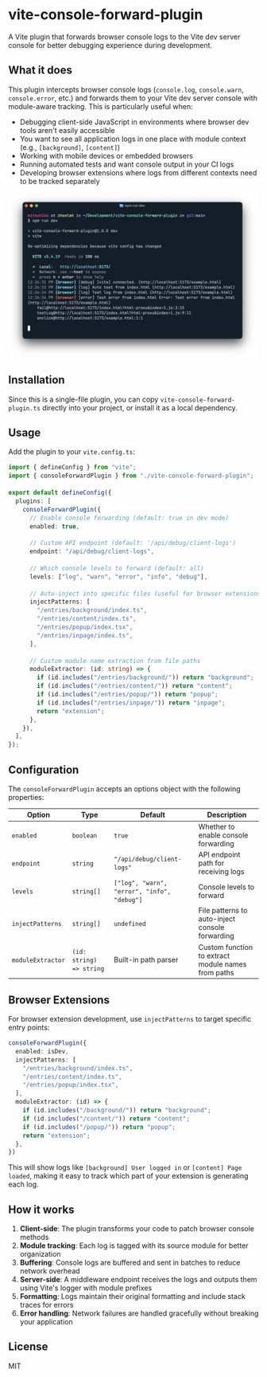 # vite-console-forward-plugin

A Vite plugin that forwards browser console logs to the Vite dev server console for better debugging experience during development.

## What it does

This plugin intercepts browser console logs (`console.log`, `console.warn`, `console.error`, etc.) and forwards them to your Vite dev server console with module-aware tracking. This is particularly useful when:

- Debugging client-side JavaScript in environments where browser dev tools aren't easily accessible
- You want to see all application logs in one place with module context (e.g., `[background]`, `[content]`)
- Working with mobile devices or embedded browsers
- Running automated tests and want console output in your CI logs
- Developing browser extensions where logs from different contexts need to be tracked separately

<img src="log.png" alt="Screenshot" width=500>

## Installation

Since this is a single-file plugin, you can copy `vite-console-forward-plugin.ts` directly into your project, or install it as a local dependency.

## Usage

Add the plugin to your `vite.config.ts`:

```typescript
import { defineConfig } from "vite";
import { consoleForwardPlugin } from "./vite-console-forward-plugin";

export default defineConfig({
  plugins: [
    consoleForwardPlugin({
      // Enable console forwarding (default: true in dev mode)
      enabled: true,

      // Custom API endpoint (default: '/api/debug/client-logs')
      endpoint: "/api/debug/client-logs",

      // Which console levels to forward (default: all)
      levels: ["log", "warn", "error", "info", "debug"],

      // Auto-inject into specific files (useful for browser extensions)
      injectPatterns: [
        "/entries/background/index.ts",
        "/entries/content/index.ts",
        "/entries/popup/index.tsx",
        "/entries/inpage/index.ts",
      ],

      // Custom module name extraction from file paths
      moduleExtractor: (id: string) => {
        if (id.includes("/entries/background/")) return "background";
        if (id.includes("/entries/content/")) return "content";
        if (id.includes("/entries/popup/")) return "popup";
        if (id.includes("/entries/inpage/")) return "inpage";
        return "extension";
      },
    }),
  ],
});
```

## Configuration

The `consoleForwardPlugin` accepts an options object with the following properties:

| Option            | Type                             | Default                                     | Description                                        |
| ----------------- | -------------------------------- | ------------------------------------------- | -------------------------------------------------- |
| `enabled`         | `boolean`                        | `true`                                      | Whether to enable console forwarding               |
| `endpoint`        | `string`                         | `"/api/debug/client-logs"`                  | API endpoint path for receiving logs               |
| `levels`          | `string[]`                       | `["log", "warn", "error", "info", "debug"]` | Console levels to forward                          |
| `injectPatterns`  | `string[]`                       | `undefined`                                 | File patterns to auto-inject console forwarding   |
| `moduleExtractor` | `(id: string) => string`         | Built-in path parser                        | Custom function to extract module names from paths |

## Browser Extensions

For browser extension development, use `injectPatterns` to target specific entry points:

```typescript
consoleForwardPlugin({
  enabled: isDev,
  injectPatterns: [
    "/entries/background/index.ts",
    "/entries/content/index.ts", 
    "/entries/popup/index.tsx",
  ],
  moduleExtractor: (id) => {
    if (id.includes("/background/")) return "background";
    if (id.includes("/content/")) return "content"; 
    if (id.includes("/popup/")) return "popup";
    return "extension";
  },
})
```

This will show logs like `[background] User logged in` or `[content] Page loaded`, making it easy to track which part of your extension is generating each log.

## How it works

1. **Client-side**: The plugin transforms your code to patch browser console methods
2. **Module tracking**: Each log is tagged with its source module for better organization
3. **Buffering**: Console logs are buffered and sent in batches to reduce network overhead
4. **Server-side**: A middleware endpoint receives the logs and outputs them using Vite's logger with module prefixes
5. **Formatting**: Logs maintain their original formatting and include stack traces for errors
6. **Error handling**: Network failures are handled gracefully without breaking your application

## License

MIT
